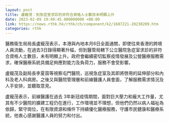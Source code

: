 ```yaml
---
layout: post
title: 盧寵茂：到急症室求診的非符合資格人士數目未明顯上升
date: 2023-02-09 19:49:45.000000000 +08:00
link: https://news.rthk.hk/rthk/ch/component/k2/1687221-20230209.htm
categories: rthk
---
```


醫務衞生局局長盧寵茂表示，本港與內地本月6日全面通關，即使往來香港的跨境人員流動，在過去3日錄得顯著升幅，但到醫管局轄下公立醫院急症室求診的非符合資格人士數目，未有明顯上升。政府會繼續密切監察疫情發展及公營醫療服務需求，確保醫療系統具備足夠應對能力及負荷力，服務不會受影響。

盧寵茂及副局長李夏茵等視察屯門醫院，巡視急症室及其即將啓用的延伸部分和內科及老人科病房。之後又與醫院管理層和前線醫護人員會面，了解服務需求情況及人手安排，並聽取意見。

盧寵茂表示，前線醫護在過去 3年新冠疫情期間，面對巨大壓力和龐大工作量，尤其有不少醫院的擴建工程仍在進行，工作環境並不理想，但他們仍然以病人福祉為依歸，緊守崗位，在有限資源和條件下持續優化醫療服務，守護市民健康和醫療系統，他衷心感謝醫護人員的努力和付出。
